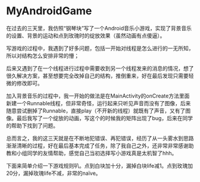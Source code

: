 # MyAndroidGame
在过去的三天里，我仿照“钢琴块”写了一个Android音乐小游戏，实现了背景音乐的设置、背景的运动和点到玫瑰时的绽放效果（虽然动画有点傻逼）。

写游戏的过程中，我遇到了好多问题，包括一开始对线程是怎么进行的一无所知，所以对结构怎么安排非常的懵；

后来又遇到了在一个线程进行过程中需要收到另一个线程发来的消息的情况，想了很久解决方案，甚至想要完全改掉自己的结构，推倒重来，好在最后发现只需要轻微的修改即可。

加入背景音乐的过程中，我一开始的做法是在MainActivity的onCreate方法里面新建一个Runnable线程，但非常奇怪，运行起来只听见声音而没有了图像，后来随意尝试删掉了Runnable，直接play（不开新的线程）就既有了声音，又有了图像。最后我写了一个绽放的动画，写这个的时候我的矩阵出现了bug，后来在同学的帮助下找到了问题。


总而言之，我的这三天就是在不断地犯错误、再犯错误，经历了从一头雾水到思路渐渐清晰的过程，好在最后基本完成了任务，除了我自己之外，还非常非常感谢助教和小组同学的友情帮助，感觉自己当初选择写小游戏真是太机智了hhh。


下面来简单介绍一下游戏规则叭。点到白块加十分，漏掉白块life减1。点到玫瑰加20分，漏掉玫瑰life不减，非常的naïve。
